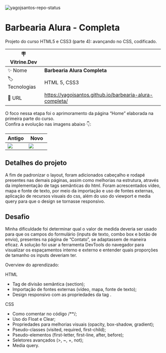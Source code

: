 ![yagojsantos-repo-status](https://img.shields.io/badge/Status-Finalizado-lightgrey?style=for-the-badge&logo=headspace&logoColor=green&color=lightgrey)

# Barbearia Alura - Completa

Projeto do curso HTML5 e CSS3 (parte 4): avançando no CSS, codificado.

| :placard: Vitrine.Dev |     |
| -------------  | --- |
| :sparkles: Nome        | **Barbearia Alura Completa**
| :label: Tecnologias | HTML 5, CSS3
| :rocket: URL         | https://yagojsantos.github.io/barbearia-alura-completa/

O foco nessa etapa foi o aprimoramento da página “Home” elaborada na primeira parte do curso. <br>
Confira a evolução nas imagens abaixo 👇: 

<table>
                <thead>
                    <th>Antigo</th>
                    <th>Novo</th>
                </thead>
                <tbody>
                    <tr>
                        <td style="width: 50%"><img src="https://github.com/yagojsantos/barbearia-alura-completa/blob/main/capa-antiga-home.png"></td>
                        <td style="width: 50%"><img src="https://github.com/yagojsantos/barbearia-alura-completa/blob/main/capa-nova-home.png#vitrinedev"></td>
                    </tr>
                </tbody>
            </table>
         

## Detalhes do projeto

A fim de padronizar o layout, foram adicionados cabeçalho e rodapé presentes nas demais páginas, assim como melhorias na estrutura, através da implementação de tags semânticas do html. Foram acrescentados vídeo, mapa e fonte de texto, por meio da importação e uso de fontes externas, aplicação de recursos visuais do css, além do uso do viewport e media query para que o design se tornasse responsivo.

## Desafio

Minha dificuldade foi determinar qual o valor de medida deveria ser usado para que os campos do formulário (inputs de texto, combo box e botão de envio), presentes na página de “Contato”, se adaptassem de maneira eficaz. A solução foi usar a ferramenta DevTools do navegador para visualizar os espaçamentos interno e externo e entender quais proporções de tamanho os inputs deveriam ter.

Overview do aprendizado:

HTML

* Tag de divisão semântica (section);
* Importação de fontes externas (vídeo, mapa, fonte de texto);
* Design responsivo com as propriedades da tag <meta>.

CSS

* Como comentar no código /**/;
* Uso do Float e Clear;
* Propriedades para melhorias visuais (opacity, box-shadow, gradient);
* Pseudo-classes (visited, required, first-child);
* Pseudo-elementos (first-letter, first-line, after, before);
* Seletores avançados (>, ~, +, not);
* Media query.

